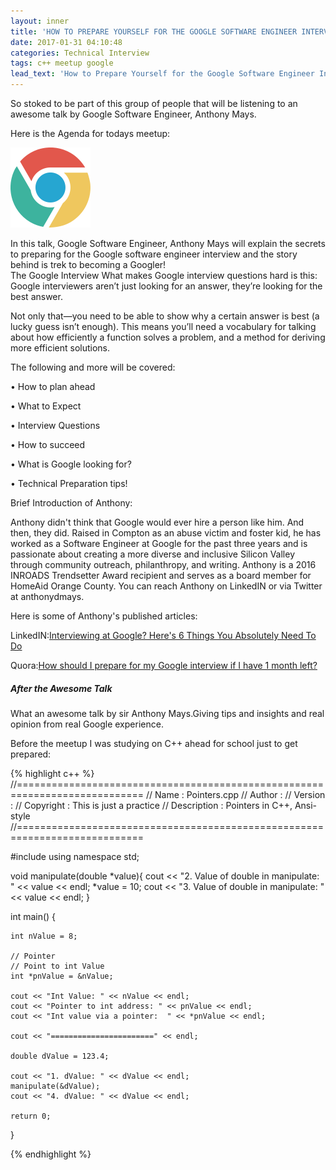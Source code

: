```yaml
---
layout: inner
title: 'HOW TO PREPARE YOURSELF FOR THE GOOGLE SOFTWARE ENGINEER INTERVIEW'
date: 2017-01-31 04:10:48
categories: Technical Interview
tags: c++ meetup google
lead_text: 'How to Prepare Yourself for the Google Software Engineer Interview By: Google Software Engineer,Anthony Mays'
---
```


So stoked to be part of this group of people that will be listening to an awesome talk by Google Software Engineer, Anthony Mays.

Here is the Agenda for todays meetup:

![Chrome](assets/images/2017/chrome.png?raw=true "Chrome")

In this talk, Google Software Engineer, Anthony Mays will explain the secrets to preparing for the Google software engineer interview and the story behind is trek to becoming a Googler!  
The Google Interview
What makes Google interview questions hard is this: Google interviewers aren’t just looking for an answer, they’re looking for the best answer.

Not only that—you need to be able to show why a certain answer is best (a lucky guess isn’t enough). This means you’ll need a vocabulary for talking about how efficiently a function solves a problem, and a method for deriving more efficient solutions.

The following and more will be covered:

• How to plan ahead

• What to Expect

• Interview Questions

• How to succeed

• What is Google looking for?

• Technical Preparation tips!

Brief Introduction of Anthony:

Anthony didn't think that Google would ever hire a person like him. And then, they did. Raised in Compton as an abuse victim and foster kid, he has worked as a Software Engineer at Google for the past three years and is passionate about creating a more diverse and inclusive Silicon Valley through community outreach, philanthropy, and writing. Anthony is a 2016 INROADS Trendsetter Award recipient and serves as a board member for HomeAid Orange County. You can reach Anthony on LinkedIN or via Twitter at anthonydmays.

Here is some of Anthony's published articles:

LinkedIN:[Interviewing at Google? Here's 6 Things You Absolutely Need To Do](https://www.linkedin.com/pulse/interviewing-google-heres-6-things-you-absolutely-need-anthony-mays)

Quora:[How should I prepare for my Google interview if I have 1 month left?](https://www.quora.com/How-should-I-prepare-for-my-Google-interview-if-I-have-1-month-left/answer/Anthony-Mays)

##### After the Awesome Talk #####

What an awesome talk by sir Anthony Mays.Giving tips and insights and real opinion from real Google experience.

Before the meetup I was studying on C++ ahead for school just to get prepared:

{% highlight c++ %}
//============================================================================
// Name        : Pointers.cpp
// Author      :
// Version     :
// Copyright   : This is just a practice
// Description : Pointers in C++, Ansi-style
//============================================================================

#include <iostream>
using namespace std;

void manipulate(double *value){
	cout << "2. Value of double in manipulate: " << value << endl;
	*value = 10;
	cout << "3. Value of double in manipulate: " << value << endl;
}

int main() {

	int nValue = 8;

	// Pointer
	// Point to int Value
	int *pnValue = &nValue;

	cout << "Int Value: " << nValue << endl;
	cout << "Pointer to int address: " << pnValue << endl;
	cout << "Int value via a pointer:  " << *pnValue << endl;

	cout << "=======================" << endl;

	double dValue = 123.4;

	cout << "1. dValue: " << dValue << endl;
	manipulate(&dValue);
	cout << "4. dValue: " << dValue << endl;

	return 0;
}

{% endhighlight %}
